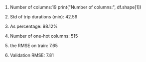 1. Number of columns:19
print("Number of columns:", df.shape[1])

2. Std of trip durations (min): 42.59

3. As percentage: 98.12%

4. Number of one-hot columns: 515

5. the RMSE on train: 7.65

6. Validation RMSE: 7.81